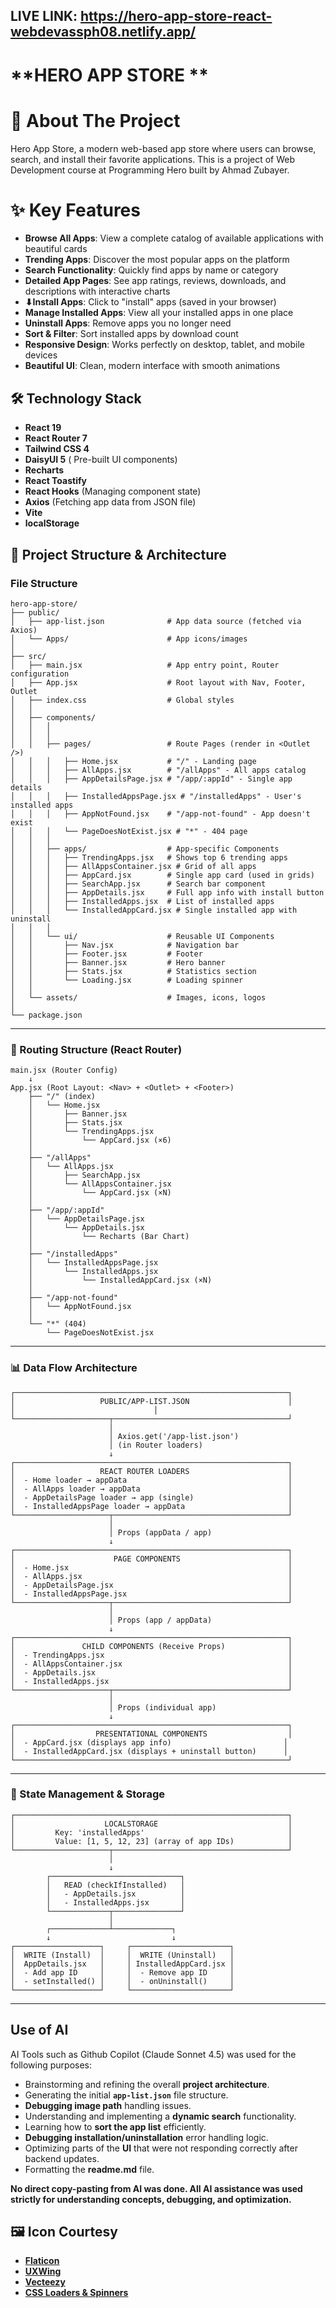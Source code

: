 ## LIVE LINK: https://hero-app-store-react-webdevassph08.netlify.app/

# **HERO APP STORE **

# 📱 About The Project

Hero App Store, a modern web-based app store where users can browse, search, and install their favorite applications.
This is a project of Web Development course at Programming Hero built by Ahmad Zubayer.
# ✨ Key Features

- **Browse All Apps**: View a complete catalog of available applications with beautiful cards
- **Trending Apps**: Discover the most popular apps on the platform
- **Search Functionality**: Quickly find apps by name or category
- **Detailed App Pages**: See app ratings, reviews, downloads, and descriptions with interactive charts
- **⬇Install Apps**: Click to "install" apps (saved in your browser)
- **Manage Installed Apps**: View all your installed apps in one place
- **Uninstall Apps**: Remove apps you no longer need
- **Sort & Filter**: Sort installed apps by download count
- **Responsive Design**: Works perfectly on desktop, tablet, and mobile devices
- **Beautiful UI**: Clean, modern interface with smooth animations

## 🛠️ Technology Stack

- **React 19** 
- **React Router 7**
- **Tailwind CSS 4**
- **DaisyUI 5** ( Pre-built UI components)
- **Recharts**
- **React Toastify**
- **React Hooks** (Managing component state)
- **Axios** (Fetching app data from JSON file)
- **Vite**
- **localStorage**

## 📂 Project Structure & Architecture

### File Structure
```
hero-app-store/
├── public/
│   ├── app-list.json              # App data source (fetched via Axios)
│   └── Apps/                      # App icons/images
│
├── src/
│   ├── main.jsx                   # App entry point, Router configuration
│   ├── App.jsx                    # Root layout with Nav, Footer, Outlet
│   ├── index.css                  # Global styles
│   │
│   ├── components/
│   │   │
│   │   │
│   │   ├── pages/                 # Route Pages (render in <Outlet />)
│   │   │   ├── Home.jsx           # "/" - Landing page
│   │   │   ├── AllApps.jsx        # "/allApps" - All apps catalog
│   │   │   ├── AppDetailsPage.jsx # "/app/:appId" - Single app details
│   │   │   ├── InstalledAppsPage.jsx # "/installedApps" - User's installed apps
│   │   │   ├── AppNotFound.jsx    # "/app-not-found" - App doesn't exist
│   │   │   └── PageDoesNotExist.jsx # "*" - 404 page
│   │   │
│   │   ├── apps/                  # App-specific Components
│   │   │   ├── TrendingApps.jsx   # Shows top 6 trending apps
│   │   │   ├── AllAppsContainer.jsx # Grid of all apps
│   │   │   ├── AppCard.jsx        # Single app card (used in grids)
│   │   │   ├── SearchApp.jsx      # Search bar component
│   │   │   ├── AppDetails.jsx     # Full app info with install button
│   │   │   ├── InstalledApps.jsx  # List of installed apps
│   │   │   └── InstalledAppCard.jsx # Single installed app with uninstall
│   │   │
│   │   └── ui/                    # Reusable UI Components
│   │       ├── Nav.jsx            # Navigation bar
│   │       ├── Footer.jsx         # Footer
│   │       ├── Banner.jsx         # Hero banner
│   │       ├── Stats.jsx          # Statistics section
│   │       └── Loading.jsx        # Loading spinner
│   │
│   └── assets/                    # Images, icons, logos
│
└── package.json
```

---

### 🔄 Routing Structure (React Router)

```
main.jsx (Router Config)
    ↓
App.jsx (Root Layout: <Nav> + <Outlet> + <Footer>)
    ├── "/" (index)
    │   └── Home.jsx
    │       ├── Banner.jsx
    │       ├── Stats.jsx
    │       └── TrendingApps.jsx
    │           └── AppCard.jsx (×6)
    │
    ├── "/allApps"
    │   └── AllApps.jsx
    │       ├── SearchApp.jsx
    │       └── AllAppsContainer.jsx
    │           └── AppCard.jsx (×N)
    │
    ├── "/app/:appId"
    │   └── AppDetailsPage.jsx
    │       └── AppDetails.jsx
    │           └── Recharts (Bar Chart)
    │
    ├── "/installedApps"
    │   └── InstalledAppsPage.jsx
    │       └── InstalledApps.jsx
    │           └── InstalledAppCard.jsx (×N)
    │
    ├── "/app-not-found"
    │   └── AppNotFound.jsx
    │
    └── "*" (404)
        └── PageDoesNotExist.jsx
```

---

### 📊 Data Flow Architecture

```
┌─────────────────────────────────────────────────────────────┐
│                   PUBLIC/APP-LIST.JSON                      │
│                               │
└─────────────────────┬───────────────────────────────────────┘
                      │
                      │ Axios.get('/app-list.json')
                      │ (in Router loaders)
                      ↓
┌─────────────────────────────────────────────────────────────┐
│                   REACT ROUTER LOADERS                      │
│  - Home loader → appData                                    │
│  - AllApps loader → appData                                 │
│  - AppDetailsPage loader → app (single)                     │
│  - InstalledAppsPage loader → appData                       │
└─────────────────────┬───────────────────────────────────────┘
                      │
                      │ Props (appData / app)
                      ↓
┌─────────────────────────────────────────────────────────────┐
│                      PAGE COMPONENTS                        │
│  - Home.jsx                                                 │
│  - AllApps.jsx                                              │
│  - AppDetailsPage.jsx                                       │
│  - InstalledAppsPage.jsx                                    │
└─────────────────────┬───────────────────────────────────────┘
                      │
                      │ Props (app / appData)
                      ↓
┌─────────────────────────────────────────────────────────────┐
│               CHILD COMPONENTS (Receive Props)              │
│  - TrendingApps.jsx                                         │
│  - AllAppsContainer.jsx                                     │
│  - AppDetails.jsx                                           │
│  - InstalledApps.jsx                                        │
└─────────────────────┬───────────────────────────────────────┘
                      │
                      │ Props (individual app)
                      ↓
┌─────────────────────────────────────────────────────────────┐
│                  PRESENTATIONAL COMPONENTS                  │
│  - AppCard.jsx (displays app info)                         │
│  - InstalledAppCard.jsx (displays + uninstall button)      │
└─────────────────────────────────────────────────────────────┘
```

---

### 🔐 State Management & Storage

```
┌─────────────────────────────────────────────────────────────┐
│                    LOCALSTORAGE                             │
│         Key: 'installedApps'                                │
│         Value: [1, 5, 12, 23] (array of app IDs)            │
└─────────────────────┬───────────────────────────────────────┘
                      │
                      ↓
        ┌─────────────────────────────┐
        │   READ (checkIfInstalled)   │
        │   - AppDetails.jsx          │
        │   - InstalledApps.jsx       │
        └─────────────┬───────────────┘
                      │
        ┌─────────────┴─────────────┐
        ↓                           ↓
┌───────────────────┐     ┌──────────────────────┐
│  WRITE (Install)  │     │  WRITE (Uninstall)   │
│  AppDetails.jsx   │     │ InstalledAppCard.jsx │
│  - Add app ID     │     │  - Remove app ID     │
│  - setInstalled() │     │  - onUninstall()     │
└───────────────────┘     └──────────────────────┘
```

---

## **Use of AI**
AI Tools such as Github Copilot (Claude Sonnet 4.5) was used for the following purposes:
- Brainstorming and refining the overall **project architecture**.  
- Generating the initial **`app-list.json`** file structure.  
- **Debugging image path** handling issues.  
- Understanding and implementing a **dynamic search** functionality.  
- Learning how to **sort the app list** efficiently.  
- **Debugging installation/uninstallation** error handling logic.  
- Optimizing parts of the **UI** that were not responding correctly after backend updates.
- Formatting the **readme.md** file. 

**No direct copy-pasting from AI was done. All AI assistance was used strictly for understanding concepts, debugging, and optimization.**


## 🖼️ Icon Courtesy

- [**Flaticon**](https://www.flaticon.com/)  
- [**UXWing**](https://uxwing.com/)  
- [**Vecteezy**](https://www.vecteezy.com/)  
- [**CSS Loaders & Spinners**](https://cssloaders.github.io/) 




